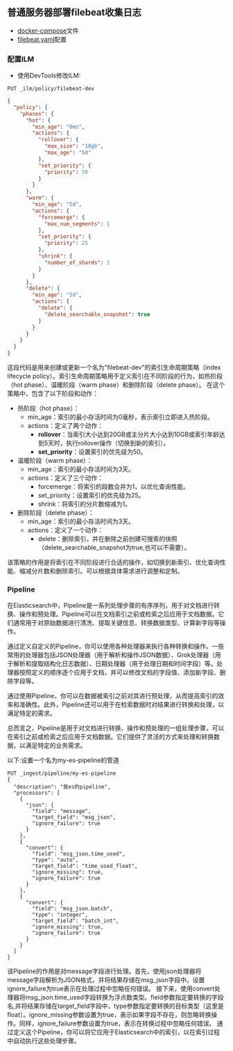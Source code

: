 ## 普通服务器部署filebeat收集日志

* [docker-compose](./filebeat-docker-compose.yaml)文件
* [filebeat.yaml](./filebeat-8.7.yaml)配置

### 配置ILM

* 使用DevTools修改ILM:

`PUT _ilm/policy/filebeat-dev`

```json
{
  "policy": {
    "phases": {
      "hot": {
        "min_age": "0ms",
        "actions": {
          "rollover": {
            "max_size": "10gb",
            "max_age": "5d"
          },
          "set_priority": {
            "priority": 50
          }
        }
      },
      "warm": {
        "min_age": "5d",
        "actions": {
          "forcemerge": {
            "max_num_segments": 1
          },
          "set_priority": {
            "priority": 25
          },
          "shrink": {
            "number_of_shards": 1
          }
        }
      },
      "delete": {
        "min_age": "5d",
        "actions": {
          "delete": {
            "delete_searchable_snapshot": true
          }
        }
      }
    }
  }
}
```

这段代码是用来创建或更新一个名为"filebeat-dev"的索引生命周期策略（index lifecycle policy）。索引生命周期策略用于定义索引在不同阶段的行为，如热阶段（hot phase）、温暖阶段（warm
phase）和删除阶段（delete phase）。
在这个策略中，包含了以下阶段和动作：

* 热阶段（hot phase）：
    * min_age：索引的最小存活时间为0毫秒，表示索引立即进入热阶段。
    * actions：定义了两个动作：
        - **rollover**：当索引大小达到20GB或主分片大小达到10GB或索引年龄达到5天时，执行rollover操作（切换到新的索引）。
        - **set_priority**：设置索引的优先级为50。
* 温暖阶段（warm phase）：
    * min_age：索引的最小存活时间为3天。
    * actions：定义了三个动作：
        * forcemerge：将索引的段数合并为1，以优化查询性能。
        * set_priority：设置索引的优先级为25。
        * shrink：将索引的分片数缩减为1。
* 删除阶段（delete phase）：
    * min_age：索引的最小存活时间为3天。
    * actions：定义了一个动作：
        * delete：删除索引，并在删除之前创建可搜索的快照（delete_searchable_snapshot为true,也可以不需要）。

该策略的作用是将索引在不同阶段进行合适的操作，如切换到新索引、优化查询性能、缩减分片数和删除索引。可以根据具体需求进行调整和定制。

### Pipeline
在Elasticsearch中，Pipeline是一系列处理步骤的有序序列，用于对文档进行转换、操作和预处理。Pipeline可以在文档索引之前或检索之后应用于文档数据。它们通常用于对原始数据进行清洗、提取关键信息、转换数据类型、计算新字段等操作。

通过定义自定义的Pipeline，你可以使用各种处理器来执行各种转换和操作。一些常用的处理器包括JSON处理器（用于解析和操作JSON数据）、Grok处理器（用于解析和提取结构化日志数据）、日期处理器（用于处理日期和时间字段）等。处理器按照定义的顺序逐个应用于文档，并可以修改文档的字段值、添加新字段、删除字段等。

通过使用Pipeline，你可以在数据被索引之前对其进行预处理，从而提高索引的效率和准确性。此外，Pipeline还可以用于在检索数据时对结果进行转换和处理，以满足特定的需求。

总而言之，Pipeline是用于对文档进行转换、操作和预处理的一组处理步骤，可以在索引之前或检索之后应用于文档数据。它们提供了灵活的方式来处理和转换数据，以满足特定的业务需求。

以下:设置一个名为my-es-pipeline的管道

```shell
PUT _ingest/pipeline/my-es-pipeline
{
  "description": "我es的pipeline",
  "processors": [
    {
      "json": {
        "field": "message",
        "target_field": "msg_json",
        "ignore_failure": true
      }
    },
    {
      "convert": {
        "field": "msg_json.time_used",
        "type": "auto",
        "target_field": "time_used_float",
        "ignore_missing": true,
        "ignore_failure": true
      }
    },
    {
      "convert": {
        "field": "msg_json.batch",
        "type": "integer",
        "target_field": "batch_int",
        "ignore_missing": true,
        "ignore_failure": true
      }
    }
  ]
}
```

该Pipeline的作用是对message字段进行处理。首先，使用json处理器将message字段解析为JSON格式，并将结果存储在msg_json字段中。设置ignore_failure为true表示在处理过程中忽略任何错误。
接下来，使用convert处理器将msg_json.time_used字段转换为浮点数类型。field参数指定要转换的字段名,并将结果存储在target_field字段中，type参数指定要转换的目标类型（这里是float）。ignore_missing参数设置为true，表示如果字段不存在，则忽略转换操作。同样，ignore_failure参数设置为true，表示在转换过程中忽略任何错误。
通过定义这个Pipeline，你可以将它应用于Elasticsearch中的索引，以在索引过程中自动执行这些处理步骤。
